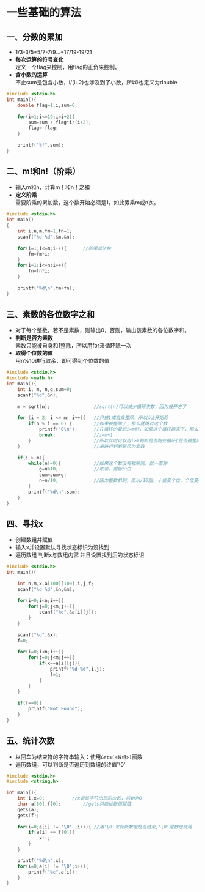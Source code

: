 # 一些基础的算法
## 一、分数的累加
* 1/3-3/5+5/7-7/9…+17/19-19/21
* **每次运算的符号变化**<br>
    定义一个flag来控制，用flag的正负来控制。
* **含小数的运算**<br>
    不止sum是包含小数，i/(i+2)也涉及到了小数，所以i也定义为double
```c
#include <stdio.h>
int main(){
	double flag=1,i,sum=0;
	
	for(i=1;i<=19;i=i+2){
		sum=sum + flag*i/(i+2);
		flag=-flag;
	}
	
	printf("%f",sum);
} 
```
## 二、m!和n!（阶乘）
* 输入m和n，计算m！和n！之和
* **定义阶乘**<br>
    需要阶乘的累加数，这个数开始必须是1，如此累乘m或n次。
```c
#include <stdio.h>
int main()
{
    int i,n,m,fm=1,fn=1;
    scanf("%d %d",&m,&n);
    
    for(i=1;i<=m;i++){		//阶乘算法块
        fm=fm*i;
    }
    for(i=1;i<=n;i++){
        fn=fn*i;
    }
    
    printf("%d\n",fm+fn);
}
```

## 三、素数的各位数字之和
* 对于每个整数，若不是素数，则输出0，否则，输出该素数的各位数字和。
* **判断是否为素数**<br>
    素数只能被自身和1整除，所以用for来循环除一次
* **取得个位数的值**<br>
    用n%10进行取余，即可得到个位数的值
```c
#include <stdio.h>
#include <math.h>   
int main(){   
	int i, m, n,g,sum=0; 
	scanf("%d",&n);    
    
	m = sqrt(n);				//sqrt(n)可以减少循环次数，因为被开方了
    
	for (i = 2; i <= m; i++){	//只被1或自身整除，所以从2开始除 
		if(n % i == 0) {		//如果被整除了，那么就跳过这个数
			printf("0\n");		//在循环的最后i=m时，如果这个循环跑完了，那么i会+1 
			break;				//i=m+1
		} 						//所以此时可以用i>m判断是否跑完循环(是否被整除了)
	}							//来进行判断是否为素数
    							 
	if(i > m){ 					  
		while(n!=0){ 			//如果这个数没有被除完，就一直除 
			g=n%10;				//取余，得到个位 
			sum=sum+g;			
			n=n/10;				//因为整数机制，所以/10后，十位变个位，个位变0 
		}
		printf("%d\n",sum); 
	}
}
```
## 四、寻找x
* 创建数组并赋值
* 输入x并设置默认寻找状态标识为没找到
* 遍历数组 判断x与数组内容 并且设置找到后的状态标识
```c
#include <stdio.h>
int main(){
	
	int n,m,x,a[100][100],i,j,f;
	scanf("%d %d",&n,&m);
	
	for(i=0;i<n;i++){
		for(j=0;j<m;j++){
			scanf("%d",&a[i][j]);
		}
	}
	
	scanf("%d",&x);
	f=0;
	
	for(i=0;i<n;i++){
		for(j=0;j<m;j++){
			if(x==a[i][j]){
				printf("%d %d",i,j);
				f=1;		
			}
		}
	}
	
	if(f==0){
		printf("Not Found");
	}
}
```
## 五、统计次数
* 以回车为结束符的字符串输入：使用`Gets(<数组>)`函数
* 遍历数组，可以判断是否遍历到数组的终值'\0'
```c
#include <stdio.h>
#include <string.h>

int main(){
	int i,x=0;			//x是该字符出现的次数，初始为0 
	char a[80],f[0];		//gets只能给数组赋值 
	gets(a);
	gets(f);
	
	for(i=0;a[i] != '\0' ;i++){	//用'\0'来判断数组是否结束,'\0'是数组结尾 
		if(a[i] == f[0]){
			x++;
		}
	}

	printf("%d\n",x);
	for(i=0;a[i] != '\0';i++){
		printf("%c",a[i]);
	}
}
```
